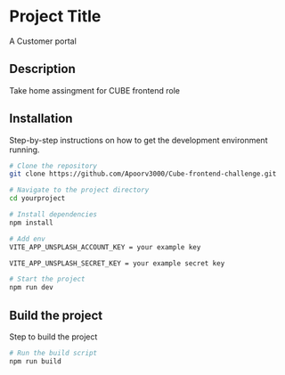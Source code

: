 # Project Title

A Customer portal

## Description

Take home assingment for CUBE frontend role

## Installation

Step-by-step instructions on how to get the development environment running.

```bash
# Clone the repository
git clone https://github.com/Apoorv3000/Cube-frontend-challenge.git

# Navigate to the project directory
cd yourproject

# Install dependencies
npm install

# Add env
VITE_APP_UNSPLASH_ACCOUNT_KEY = your example key

VITE_APP_UNSPLASH_SECRET_KEY = your example secret key

# Start the project
npm run dev
```

## Build the project

Step to build the project

```bash
# Run the build script
npm run build
```

